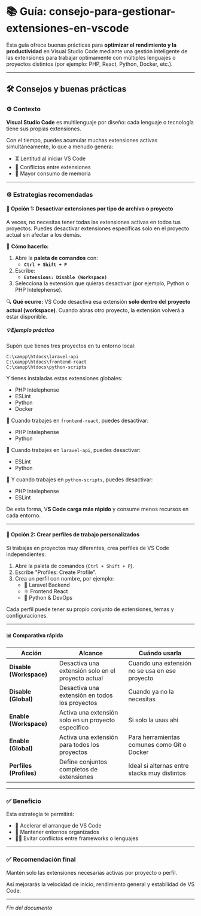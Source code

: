 # 📚 Guía: consejo-para-gestionar-extensiones-en-vscode

Esta guía ofrece buenas prácticas para **optimizar el rendimiento y la productividad** en Visual Studio Code mediante una gestión inteligente de las extensiones para trabajar optimamente con múltiples lenguajes o proyectos distintos (por ejemplo: PHP, React, Python, Docker, etc.).

---

## 🛠️ Consejos y buenas prácticas

### ⚙️ Contexto

**Visual Studio Code** es multilenguaje por diseño: cada lenguaje o tecnología tiene sus propias extensiones.

Con el tiempo, puedes acumular muchas extensiones activas simultáneamente, lo que a menudo genera:
  - ⏳ Lentitud al iniciar VS Code  
  - 🧩 Conflictos entre extensiones  
  - 💾 Mayor consumo de memoria  

---

### ⚙️ Estrategias recomendadas

#### 🔧 Opción 1: Desactivar extensiones por tipo de archivo o proyecto

A veces, no necesitas tener todas las extensiones activas en todos tus proyectos.
Puedes desactivar extensiones específicas solo en el proyecto actual sin afectar a los demás.

📘 **Cómo hacerlo:**
1. Abre la **paleta de comandos** con:
   - **`Ctrl + Shift + P`**
2. Escribe:  
   - **`Extensions: Disable (Workspace)`**
3. Selecciona la extensión que quieras desactivar (por ejemplo, Python o PHP Intelephense).

🔍 **Qué ocurre:**
VS Code desactiva esa extensión **solo dentro del proyecto actual (workspace)**.
Cuando abras otro proyecto, la extensión volverá a estar disponible.

##### 💡 Ejemplo práctico

Supón que tienes tres proyectos en tu entorno local:

```text
C:\xampp\htdocs\laravel-api
C:\xampp\htdocs\frontend-react
C:\xampp\htdocs\python-scripts
```

Y tienes instaladas estas extensiones globales:
- PHP Intelephense
- ESLint
- Python
- Docker

🔹 Cuando trabajes en `frontend-react`, puedes desactivar:
- PHP Intelephense
- Python

🔹 Cuando trabajes en `laravel-api`, puedes desactivar:
- ESLint
- Python

🔹 Y cuando trabajes en `python-scripts`, puedes desactivar:
- PHP Intelephense
- ESLint

De esta forma, V**S Code carga más rápido** y consume menos recursos en cada entorno.

---

#### 🧩 Opción 2: Crear perfiles de trabajo personalizados

Si trabajas en proyectos muy diferentes, crea perfiles de VS Code independientes:

1. Abre la paleta de comandos (`Ctrl + Shift + P`).
2. Escribe "Profiles: Create Profile".
3. Crea un perfil con nombre, por ejemplo:
    - 🧱 Laravel Backend
    - ⚛️ Frontend React
    - 🐍 Python & DevOps

Cada perfil puede tener su propio conjunto de extensiones, temas y configuraciones.

---

#### 📊 Comparativa rápida

| Acción                  | Alcance                                             | Cuándo usarla                                  |
| ----------------------- | --------------------------------------------------- | ---------------------------------------------- |
| **Disable (Workspace)** | Desactiva una extensión solo en el proyecto actual  | Cuando una extensión no se usa en ese proyecto |
| **Disable (Global)**    | Desactiva una extensión en todos los proyectos      | Cuando ya no la necesitas                      |
| **Enable (Workspace)**  | Activa una extensión solo en un proyecto específico | Si solo la usas ahí                            |
| **Enable (Global)**     | Activa una extensión para todos los proyectos       | Para herramientas comunes como Git o Docker    |
| **Perfiles (Profiles)** | Define conjuntos completos de extensiones           | Ideal si alternas entre stacks muy distintos   |

---

### ✅ Beneficio

Esta estrategia te permitirá:
- 🚀 Acelerar el arranque de VS Code  
- 💼 Mantener entornos organizados  
- 🧘‍♂️ Evitar conflictos entre frameworks o lenguajes

---

### ✅ Recomendación final

Mantén solo las extensiones necesarias activas por proyecto o perfil.

Así mejorarás la velocidad de inicio, rendimiento general y estabilidad de VS Code.

---

*Fin del documento*